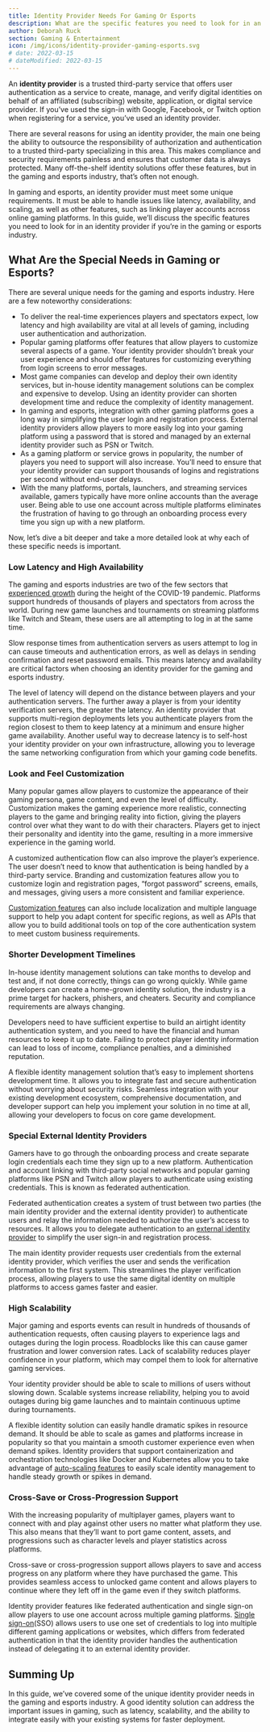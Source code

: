 ```yaml
---
title: Identity Provider Needs For Gaming Or Esports
description: What are the specific features you need to look for in an identity provider if you’re in the gaming or esports industry?
author: Deborah Ruck
section: Gaming & Entertainment
icon: /img/icons/identity-provider-gaming-esports.svg
# date: 2022-03-15
# dateModified: 2022-03-15
---
```


An **identity provider** is a trusted third-party service that offers user authentication as a service to create, manage, and verify digital identities on behalf of an affiliated (subscribing) website, application, or digital service provider. If you’ve used the sign-in with Google, Facebook, or Twitch option when registering for a service, you’ve used an identity provider. 

There are several reasons for using an identity provider, the main one being the ability to outsource the responsibility of authorization and authentication to a trusted third-party specializing in this area. This makes compliance and security requirements painless and ensures that customer data is always protected. Many off-the-shelf identity solutions offer these features, but in the gaming and esports industry, that’s often not enough. 

In gaming and esports, an identity provider must meet some unique requirements. It must be able to handle issues like latency, availability, and scaling, as well as other features, such as linking player accounts across online gaming platforms. In this guide, we’ll discuss the specific features you need to look for in an identity provider if you’re in the gaming or esports industry.

## What Are the Special Needs in Gaming or Esports?

There are several unique needs for the gaming and esports industry. Here are a few noteworthy considerations:

* To deliver the real-time experiences players and spectators expect, low latency and high availability are vital at all levels of gaming, including user authentication and authorization. 
* Popular gaming platforms offer features that allow players to customize several aspects of a game. Your identity provider shouldn’t break your user experience and should offer features for customizing everything from login screens to error messages. 
* Most game companies can develop and deploy their own identity services, but in-house identity management solutions can be complex and expensive to develop. Using an identity provider can shorten development time and reduce the complexity of identity management. 
* In gaming and esports, integration with other gaming platforms goes a long way in simplifying the user login and registration process. External identity providers allow players to more easily log into your gaming platform using a password that is stored and managed by an external identity provider such as PSN or Twitch.  
* As a gaming platform or service grows in popularity, the number of players you need to support will also increase. You’ll need to ensure that your identity provider can support thousands of logins and registrations per second without end-user delays.
* With the many platforms, portals, launchers, and streaming services available, gamers typically have more online accounts than the average user. Being able to use one account across multiple platforms eliminates the frustration of having to go through an onboarding process every time you sign up with a new platform. 

Now, let’s dive a bit deeper and take a more detailed look at why each of these specific needs is important.

### Low Latency and High Availability

The gaming and esports industries are two of the few sectors that [experienced growth](https://www.wepc.com/news/video-game-statistics/) during the height of the COVID-19 pandemic. Platforms support hundreds of thousands of players and spectators from across the world. During new game launches and tournaments on streaming platforms like Twitch and Steam, these users are all attempting to log in at the same time.

Slow response times from authentication servers as users attempt to log in can cause timeouts and authentication errors, as well as delays in sending confirmation and reset password emails. This means latency and availability are critical factors when choosing an identity provider for the gaming and esports industry.

The level of latency will depend on the distance between players and your authentication servers. The further away a player is from your identity verification servers, the greater the latency. An identity provider that supports multi-region deployments lets you authenticate players from the region closest to them to keep latency at a minimum and ensure higher game availability. Another useful way to decrease latency is to self-host your identity provider on your own infrastructure, allowing you to leverage the same networking configuration from which your gaming code benefits. 

### Look and Feel Customization

Many popular games allow players to customize the appearance of their gaming persona, game content, and even the level of difficulty. Customization makes the gaming experience more realistic, connecting players to the game and bringing reality into fiction, giving the players control over what they want to do with their characters. Players get to inject their personality and identity into the game, resulting in a more immersive experience in the gaming world.  

A customized authentication flow can also improve the player’s experience. The user doesn’t need to know that authentication is being handled by a third-party service. Branding and customization features allow you to customize login and registration pages, “forgot password” screens, emails, and messages, giving users a more consistent and familiar experience. 

[Customization features](/platform/customizable) can also include localization and multiple language support to help you adapt content for specific regions, as well as APIs that allow you to build additional tools on top of the core authentication system to meet custom business requirements. 

### Shorter Development Timelines

In-house identity management solutions can take months to develop and test and, if not done correctly, things can go wrong quickly. While game developers can create a home-grown identity solution, the industry is a prime target for hackers, phishers, and cheaters. Security and compliance requirements are always changing. 

Developers need to have sufficient expertise to build an airtight identity authentication system, and you need to have the financial and human resources to keep it up to date. Failing to protect player identity information can lead to loss of income, compliance penalties, and a diminished reputation. 

A flexible identity management solution that’s easy to implement shortens development time. It allows you to integrate fast and secure authentication without worrying about security risks. Seamless integration with your existing development ecosystem, comprehensive documentation, and developer support can help you implement your solution in no time at all, allowing your developers to focus on core game development.

### Special External Identity Providers

Gamers have to go through the onboarding process and create separate login credentials each time they sign up to a new platform. Authentication and account linking with third-party social networks and popular gaming platforms like PSN and Twitch allow players to authenticate using existing credentials. This is known as federated authentication. 

Federated authentication creates a system of trust between two parties (the main identity provider and the external identity provider) to authenticate users and relay the information needed to authorize the user’s access to resources. It allows you to delegate authentication to an [external identity provider](/docs/v1/tech/identity-providers/) to simplify the user sign-in and registration process. 

The main identity provider requests user credentials from the external identity provider, which verifies the user and sends the verification information to the first system. This streamlines the player verification process, allowing players to use the same digital identity on multiple platforms to access games faster and easier. 

### High Scalability

Major gaming and esports events can result in hundreds of thousands of authentication requests, often causing players to experience lags and outages during the login process. Roadblocks like this can cause gamer frustration and lower conversion rates. Lack of scalability reduces player confidence in your platform, which may compel them to look for alternative gaming services.

Your identity provider should be able to scale to millions of users without slowing down. Scalable systems increase reliability, helping you to avoid outages during big game launches and to maintain continuous uptime during tournaments.

A flexible identity solution can easily handle dramatic spikes in resource demand. It should be able to scale as games and platforms increase in popularity so that you maintain a smooth customer experience even when demand spikes. Identity providers that support containerization and orchestration technologies like Docker and Kubernetes allow you to take advantage of [auto-scaling features](/platform/scalable) to easily scale identity management to handle steady growth or spikes in demand. 

### Cross-Save or Cross-Progression Support 

With the increasing popularity of multiplayer games, players want to connect with and play against other users no matter what platform they use. This also means that they’ll want to port game content, assets, and progressions such as character levels and player statistics across platforms. 

Cross-save or cross-progression support allows players to save and access progress on any platform where they have purchased the game. This provides seamless access to unlocked game content and allows players to continue where they left off in the game even if they switch platforms. 

Identity provider features like federated authentication and single sign-on allow players to use one account across multiple gaming platforms. [Single sign-on](/features/single-sign-on)(SSO) allows users to use one set of credentials to log into multiple different gaming applications or websites, which differs from federated authentication in that the identity provider handles the authentication instead of delegating it to an external identity provider. 

## Summing Up

In this guide, we’ve covered some of the unique identity provider needs in the gaming and esports industry. A good identity solution can address the important issues in gaming, such as latency, scalability, and the ability to integrate easily with your existing systems for faster deployment.  

